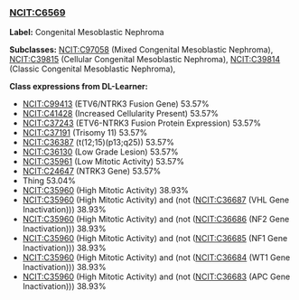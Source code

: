 
### [NCIT:C6569](http://purl.obolibrary.org/obo/NCIT_C6569)
**Label:** Congenital Mesoblastic Nephroma

**Subclasses:** [NCIT:C97058](http://purl.obolibrary.org/obo/NCIT_C97058) (Mixed Congenital Mesoblastic Nephroma), [NCIT:C39815](http://purl.obolibrary.org/obo/NCIT_C39815) (Cellular Congenital Mesoblastic Nephroma), [NCIT:C39814](http://purl.obolibrary.org/obo/NCIT_C39814) (Classic Congenital Mesoblastic Nephroma), 

**Class expressions from DL-Learner:**

- [NCIT:C99413](http://purl.obolibrary.org/obo/NCIT_C99413) (ETV6/NTRK3 Fusion Gene) 53.57%
- [NCIT:C41428](http://purl.obolibrary.org/obo/NCIT_C41428) (Increased Cellularity Present) 53.57%
- [NCIT:C37243](http://purl.obolibrary.org/obo/NCIT_C37243) (ETV6-NTRK3 Fusion Protein Expression) 53.57%
- [NCIT:C37191](http://purl.obolibrary.org/obo/NCIT_C37191) (Trisomy 11) 53.57%
- [NCIT:C36387](http://purl.obolibrary.org/obo/NCIT_C36387) (t(12;15)(p13;q25)) 53.57%
- [NCIT:C36130](http://purl.obolibrary.org/obo/NCIT_C36130) (Low Grade Lesion) 53.57%
- [NCIT:C35961](http://purl.obolibrary.org/obo/NCIT_C35961) (Low Mitotic Activity) 53.57%
- [NCIT:C24647](http://purl.obolibrary.org/obo/NCIT_C24647) (NTRK3 Gene) 53.57%
- Thing 53.04%
- [NCIT:C35960](http://purl.obolibrary.org/obo/NCIT_C35960) (High Mitotic Activity) 38.93%
- [NCIT:C35960](http://purl.obolibrary.org/obo/NCIT_C35960) (High Mitotic Activity) and (not ([NCIT:C36687](http://purl.obolibrary.org/obo/NCIT_C36687) (VHL Gene Inactivation))) 38.93%
- [NCIT:C35960](http://purl.obolibrary.org/obo/NCIT_C35960) (High Mitotic Activity) and (not ([NCIT:C36686](http://purl.obolibrary.org/obo/NCIT_C36686) (NF2 Gene Inactivation))) 38.93%
- [NCIT:C35960](http://purl.obolibrary.org/obo/NCIT_C35960) (High Mitotic Activity) and (not ([NCIT:C36685](http://purl.obolibrary.org/obo/NCIT_C36685) (NF1 Gene Inactivation))) 38.93%
- [NCIT:C35960](http://purl.obolibrary.org/obo/NCIT_C35960) (High Mitotic Activity) and (not ([NCIT:C36684](http://purl.obolibrary.org/obo/NCIT_C36684) (WT1 Gene Inactivation))) 38.93%
- [NCIT:C35960](http://purl.obolibrary.org/obo/NCIT_C35960) (High Mitotic Activity) and (not ([NCIT:C36683](http://purl.obolibrary.org/obo/NCIT_C36683) (APC Gene Inactivation))) 38.93%


